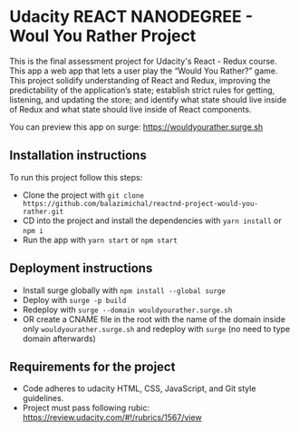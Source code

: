 # Udacity REACT NANODEGREE - Woul You Rather Project

This is the final assessment project for Udacity's React - Redux course. This app a web app that lets a user play the “Would You Rather?” game. This project solidify understanding of React and Redux,  improving the predictability of the application’s state; establish strict rules for getting, listening, and updating the store; and identify what state should live inside of Redux and what state should live inside of React components.

You can preview this app on surge:
https://wouldyourather.surge.sh

## Installation instructions

To run this project follow this steps:

- Clone the project with ```git clone https://github.com/balazimichal/reactnd-project-would-you-rather.git```
- CD into the project and install the dependencies with ```yarn install``` or ```npm i```
- Run the app with ```yarn start``` or ```npm start```

## Deployment instructions

- Install surge globally with ``npm install --global surge``
- Deploy with ``surge -p build``
- Redeploy with ``surge --domain wouldyourather.surge.sh``
- OR create a CNAME file in the root with the name of the domain inside only ``wouldyourather.surge.sh`` and redeploy with ``surge`` (no need to type domain afterwards)

## Requirements for the project

- Code adheres to udacity HTML, CSS, JavaScript, and Git style guidelines.
- Project must pass following rubic: https://review.udacity.com/#!/rubrics/1567/view
